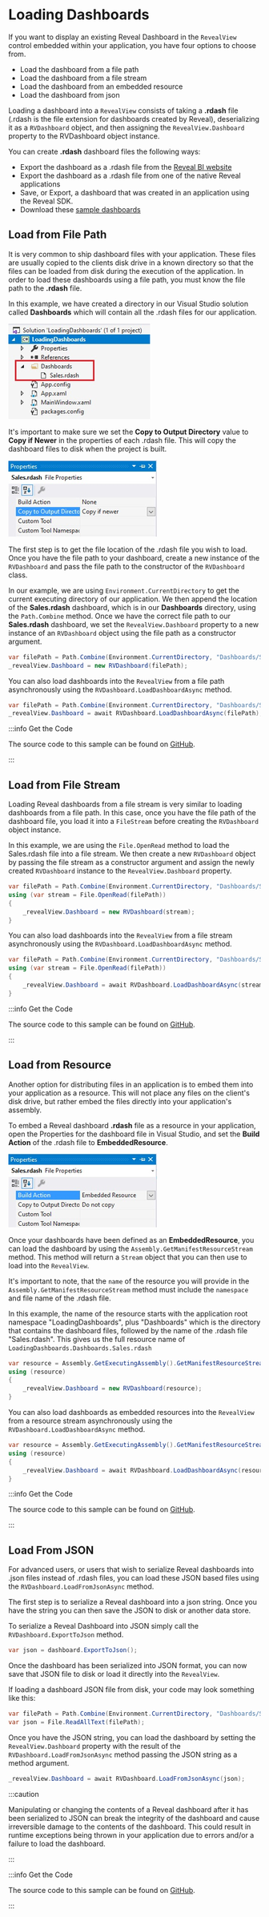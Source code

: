 # Loading Dashboards

If you want to display an existing Reveal Dashboard in the `RevealView` control embedded within your application, you have four options to choose from.
- Load the dashboard from a file path
- Load the dashboard from a file stream
- Load the dashboard from an embedded resource
- Load the dashboard from json

Loading a dashboard into a `RevealView` consists of taking a **.rdash** file (.rdash is the file extension for dashboards created by Reveal), deserializing it as a `RVDashboard` object, and then assigning the `RevealView.Dashboard` property to the RVDashboard object instance.

You can create **.rdash** dashboard files the following ways:
- Export the dashboard as a .rdash file from the [Reveal BI website](https://app.revealbi.io/)
- Export the dashboard as a .rdash file from one of the native Reveal applications
- Save, or Export, a dashboard that was created in an application using the Reveal SDK.
- Download these [sample dashboards](https://github.com/RevealBi/sdk-samples-wpf/raw/master/SampleDashboards.zip)

## Load from File Path
It is very common to ship dashboard files with your application. These files are usually copied to the clients disk drive in a known directory so that the files can be loaded from disk during the execution of the application. In order to load these dashboards using a file path, you must know the file path to the **.rdash** file. 

In this example, we have created a directory in our Visual Studio solution called **Dashboards** which will contain all the .rdash files for our application.

![](images/load-dashboards-dashboard-directory.jpg)

It's important to make sure we set the **Copy to Output Directory** value to **Copy if Newer** in the properties of each .rdash file. This will copy the dashboard files to disk when the project is built.

![](images/load-dashboard-as-file.jpg)

The first step is to get the file location of the .rdash file you wish to load. Once you have the file path to your dashboard, create a new instance of the `RVDashboard` and pass the file path to the constructor of the `RVDashboard` class. 

In our example, we are using `Environment.CurrentDirectory` to get the current executing directory of our application. We then append the location of the **Sales.rdash** dashboard, which is in our **Dashboards** directory, using the `Path.Combine` method. Once we have the correct file path to our **Sales.rdash** dashboard, we set the `RevealView.Dashboard` property to a new instance of an `RVDashboard` object using the file path as a constructor argument.
```cs
var filePath = Path.Combine(Environment.CurrentDirectory, "Dashboards/Sales.rdash");
_revealView.Dashboard = new RVDashboard(filePath);
```

You can also load dashboards into the `RevealView` from a file path asynchronously using the `RVDashboard.LoadDashboardAsync` method.
```cs
var filePath = Path.Combine(Environment.CurrentDirectory, "Dashboards/Sales.rdash");
_revealView.Dashboard = await RVDashboard.LoadDashboardAsync(filePath);
```

:::info Get the Code

The source code to this sample can be found on [GitHub](https://github.com/RevealBi/sdk-samples-wpf/tree/master/LoadingDashboards-FilePath).

:::

## Load from File Stream
Loading Reveal dashboards from a file stream is very similar to loading dashboards from a file path. In this case, once you have the file path of the dashboard file, you load it into a `FileStream` before creating the `RVDashboard` object instance.

In this example, we are using the `File.OpenRead` method to load the Sales.rdash file into a file stream. We then create a new `RVDashboard` object by passing the file stream as a constructor argument and assign the newly created `RVDashboard` instance to the `RevealView.Dashboard` property.

```cs
var filePath = Path.Combine(Environment.CurrentDirectory, "Dashboards/Sales.rdash"); 
using (var stream = File.OpenRead(filePath))
{
    _revealView.Dashboard = new RVDashboard(stream);
}
```

You can also load dashboards into the `RevealView` from a file stream asynchronously using the `RVDashboard.LoadDashboardAsync` method.
```cs
var filePath = Path.Combine(Environment.CurrentDirectory, "Dashboards/Sales.rdash"); 
using (var stream = File.OpenRead(filePath))
{
    _revealView.Dashboard = await RVDashboard.LoadDashboardAsync(stream);
}
```

:::info Get the Code

The source code to this sample can be found on [GitHub](https://github.com/RevealBi/sdk-samples-wpf/tree/master/LoadingDashboards-FileStream).

:::

## Load from Resource
Another option for distributing files in an application is to embed them into your application as a resource. This will not place any files on the client's disk drive, but rather embed the files directly into your application's assembly.

To embed a Reveal dashboard **.rdash** file as a resource in your application, open the Properties for the dashboard file in Visual Studio, and set the **Build Action** of the .rdash file to **EmbeddedResource**.

![](images/load-dashboard-as-resource.jpg)

Once your dashboards have been defined as an **EmbeddedResource**, you can load the dashboard by using the `Assembly.GetManifestResourceStream` method. This method will return a `Stream` object that you can then use to load into the `RevealView`.

It's important to note, that the `name` of the resource you will provide in the `Assembly.GetManifestResourceStream` method must include the `namespace` and file name of the .rdash file.

In this example, the name of the resource starts with the application root namespace "LoadingDashboards", plus "Dashboards" which is the directory that contains the dashboard files, followed by the name of the .rdash file "Sales.rdash".  This gives us the full resource name of `LoadingDashboards.Dashboards.Sales.rdash`

```cs
var resource = Assembly.GetExecutingAssembly().GetManifestResourceStream($"LoadingDashboards.Dashboards.Sales.rdash");
using (resource)
{
    _revealView.Dashboard = new RVDashboard(resource);
}
```

You can also load dashboards as embedded resources into the `RevealView` from a resource stream asynchronously using the `RVDashboard.LoadDashboardAsync` method.
```cs
var resource = Assembly.GetExecutingAssembly().GetManifestResourceStream($"LoadingDashboards.Dashboards.Sales.rdash");
using (resource)
{
    _revealView.Dashboard = await RVDashboard.LoadDashboardAsync(resource);
}
```

:::info Get the Code

The source code to this sample can be found on [GitHub](https://github.com/RevealBi/sdk-samples-wpf/tree/master/LoadingDashboards-FromResource).

:::

## Load From JSON
For advanced users, or users that wish to serialize Reveal dashboards into .json files instead of .rdash files, you can load these JSON based files using the `RVDashboard.LoadFromJsonAsync` method.

The first step is to serialize a Reveal dashboard into a json string. Once you have the string you can then save the JSON to disk or another data store.

To serialize a Reveal Dashboard into JSON simply call the `RVDashboard.ExportToJson` method.

```cs
var json = dashboard.ExportToJson();
```

Once the dashboard has been serialized into JSON format, you can now save that JSON file to disk or load it directly into the `RevealView`.

If loading a dashboard JSON file from disk, your code may look something like this:
```cs
var filePath = Path.Combine(Environment.CurrentDirectory, "Dashboards/Sales.json");
var json = File.ReadAllText(filePath);
```

Once you have the JSON string, you can load the dashboard by setting the `RevealView.Dashboard` property with the result of the `RVDashboard.LoadFromJsonAsync` method passing the JSON string as a method argument.
```cs
_revealView.Dashboard = await RVDashboard.LoadFromJsonAsync(json);
```

:::caution

Manipulating or changing the contents of a Reveal dashboard after it has been serialized to JSON can break the integrity of the dashboard and cause irreversible damage to the contents of the dashboard. This could result in runtime exceptions being thrown in your application due to errors and/or a failure to load the dashboard.

:::

:::info Get the Code

The source code to this sample can be found on [GitHub](https://github.com/RevealBi/sdk-samples-wpf/tree/master/LoadingDashboards-FromJson).

:::